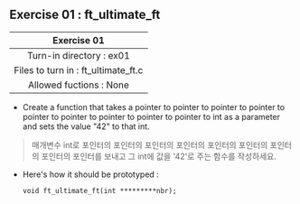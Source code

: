 ## Exercise 01 : ft_ultimate_ft

|Exercise 01|
|:---:|
|Turn-in directory : ex01|
|Files to turn in : ft_ultimate_ft.c|
|Allowed fuctions : None|

- Create a function that takes a pointer to pointer to pointer to pointer to pointer to pointer to pointer to pointer to pointer to int as a parameter and sets the value "42" to that int.
> 매개변수 int로 포인터의 포인터의 포인터의 포인터의 포인터의 포인터의 포인터의 포인터의 포인터를 보내고 그 int에 값을 '42'로 주는 함수를 작성하세요.
- Here's how it should be prototyped :
    ```
    void ft_ultimate_ft(int *********nbr);
    ```
